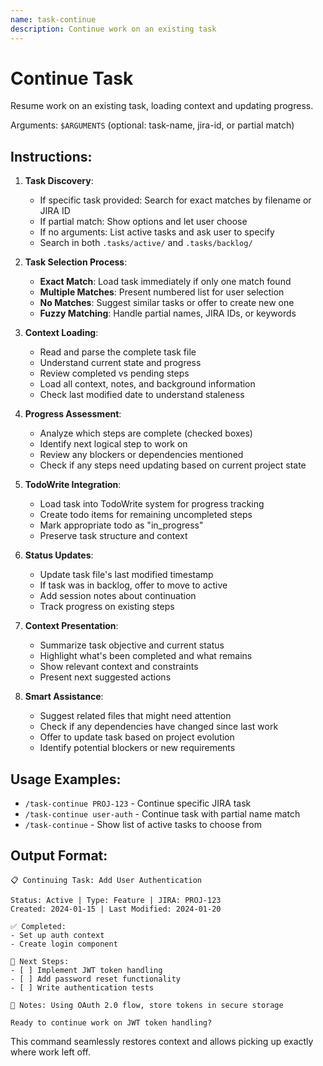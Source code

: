 ```yaml
---
name: task-continue
description: Continue work on an existing task
---
```


# Continue Task

Resume work on an existing task, loading context and updating progress.

Arguments: `$ARGUMENTS` (optional: task-name, jira-id, or partial match)

## Instructions:

1. **Task Discovery**: 
   - If specific task provided: Search for exact matches by filename or JIRA ID
   - If partial match: Show options and let user choose
   - If no arguments: List active tasks and ask user to specify
   - Search in both `.tasks/active/` and `.tasks/backlog/`

2. **Task Selection Process**:
   - **Exact Match**: Load task immediately if only one match found
   - **Multiple Matches**: Present numbered list for user selection
   - **No Matches**: Suggest similar tasks or offer to create new one
   - **Fuzzy Matching**: Handle partial names, JIRA IDs, or keywords

3. **Context Loading**:
   - Read and parse the complete task file
   - Understand current state and progress
   - Review completed vs pending steps
   - Load all context, notes, and background information
   - Check last modified date to understand staleness

4. **Progress Assessment**:
   - Analyze which steps are complete (checked boxes)
   - Identify next logical step to work on
   - Review any blockers or dependencies mentioned
   - Check if any steps need updating based on current project state

5. **TodoWrite Integration**:
   - Load task into TodoWrite system for progress tracking
   - Create todo items for remaining uncompleted steps
   - Mark appropriate todo as "in_progress"
   - Preserve task structure and context

6. **Status Updates**:
   - Update task file's last modified timestamp
   - If task was in backlog, offer to move to active
   - Add session notes about continuation
   - Track progress on existing steps

7. **Context Presentation**:
   - Summarize task objective and current status
   - Highlight what's been completed and what remains
   - Show relevant context and constraints
   - Present next suggested actions

8. **Smart Assistance**:
   - Suggest related files that might need attention
   - Check if any dependencies have changed since last work
   - Offer to update task based on project evolution
   - Identify potential blockers or new requirements

## Usage Examples:
- `/task-continue PROJ-123` - Continue specific JIRA task
- `/task-continue user-auth` - Continue task with partial name match
- `/task-continue` - Show list of active tasks to choose from

## Output Format:
```
📋 Continuing Task: Add User Authentication

Status: Active | Type: Feature | JIRA: PROJ-123
Created: 2024-01-15 | Last Modified: 2024-01-20

✅ Completed:
- Set up auth context
- Create login component

🔄 Next Steps:
- [ ] Implement JWT token handling
- [ ] Add password reset functionality
- [ ] Write authentication tests

📝 Notes: Using OAuth 2.0 flow, store tokens in secure storage

Ready to continue work on JWT token handling?
```

This command seamlessly restores context and allows picking up exactly where work left off.